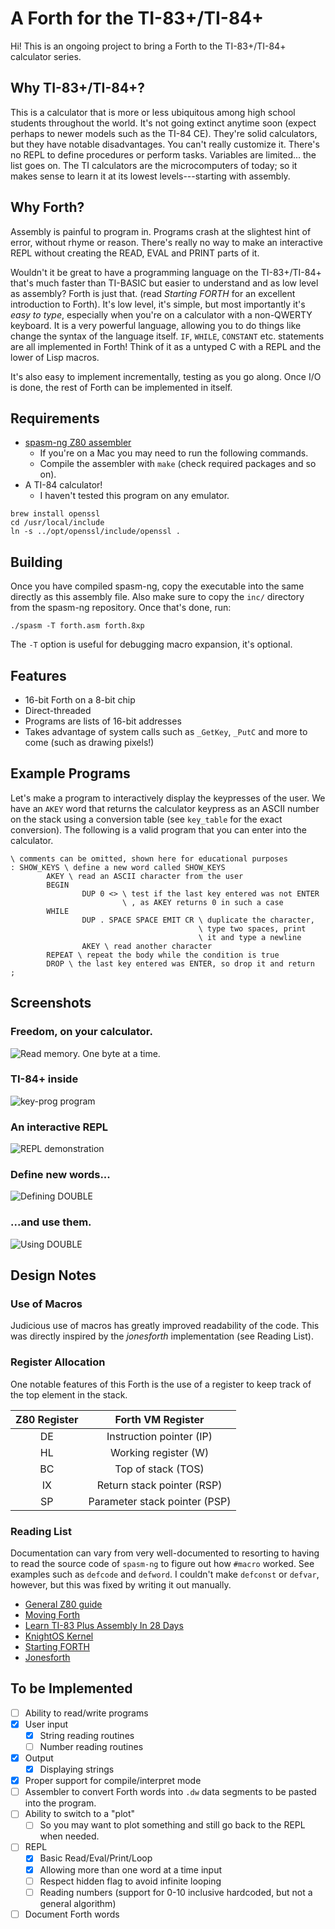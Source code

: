 # A Forth for the TI-83+/TI-84+

Hi!  This is an ongoing project to bring a Forth to the TI-83+/TI-84+
calculator series.

## Why TI-83+/TI-84+?
This is a calculator that is more or less ubiquitous among high school
students throughout the world.  It's not going extinct anytime soon
(expect perhaps to newer models such as the TI-84 CE).  They're solid
calculators, but they have notable disadvantages.  You can't really
customize it.  There's no REPL to define procedures or perform tasks.
Variables are limited... the list goes on.  The TI calculators are the
microcomputers of today; so it makes sense to learn it at its lowest
levels---starting with assembly.

## Why Forth?
Assembly is painful to program in.  Programs crash at the slightest
hint of error, without rhyme or reason.  There's really no way to make
an interactive REPL without creating the READ, EVAL and PRINT parts of
it.

Wouldn't it be great to have a programming language on the
TI-83+/TI-84+ that's much faster than TI-BASIC but easier to
understand and as low level as assembly?  Forth is just that.  (read
_Starting FORTH_ for an excellent introduction to Forth).  It's low
level, it's simple, but most importantly it's _easy to type_,
especially when you're on a calculator with a non-QWERTY keyboard.  It
is a very powerful language, allowing you to do things like change the
syntax of the language itself.  `IF`, `WHILE`, `CONSTANT`
etc. statements are all implemented in Forth!  Think of it as a
untyped C with a REPL and the lower of Lisp macros.

It's also easy to implement incrementally, testing as you go along.  Once
I/O is done, the rest of Forth can be implemented in itself.
## Requirements
- [spasm-ng Z80 assembler](https://github.com/alberthdev/spasm-ng)
  - If you're on a Mac you may need to run the following commands.
  - Compile the assembler with `make` (check required packages and so
    on).
- A TI-84 calculator!
  - I haven't tested this program on any emulator.

```shell
brew install openssl
cd /usr/local/include
ln -s ../opt/openssl/include/openssl .
```

## Building
Once you have compiled spasm-ng, copy the executable into the same
directly as this assembly file.  Also make sure to copy the `inc/`
directory from the spasm-ng repository.  Once that's done, run:
```shell
./spasm -T forth.asm forth.8xp
```
The `-T` option is useful for debugging macro expansion, it's
optional.

## Features
- 16-bit Forth on a 8-bit chip
- Direct-threaded
- Programs are lists of 16-bit addresses
- Takes advantage of system calls such as `_GetKey`, `_PutC` and more
  to come (such as drawing pixels!)
## Example Programs
Let's make a program to interactively display the keypresses of the
user.  We have an `AKEY` word that returns the calculator keypress as
an ASCII number on the stack using a conversion table (see `key_table`
for the exact conversion).  The following is a valid program that you
can enter into the calculator.

```forth
\ comments can be omitted, shown here for educational purposes
: SHOW_KEYS \ define a new word called SHOW_KEYS
        AKEY \ read an ASCII character from the user
        BEGIN
                DUP 0 <> \ test if the last key entered was not ENTER
                         \ , as AKEY returns 0 in such a case
        WHILE
                DUP . SPACE SPACE EMIT CR \ duplicate the character,
                                          \ type two spaces, print
                                          \ it and type a newline
                AKEY \ read another character
        REPEAT \ repeat the body while the condition is true
        DROP \ the last key entered was ENTER, so drop it and return
;
```


## Screenshots
### Freedom, on your calculator.
![Read memory.  One byte at a time.](repl3.png)

### TI-84+ inside
![key-prog program](demo2.png)

### An interactive REPL
![REPL demonstration](repl1.png)

### Define new words...
![Defining DOUBLE](repl4.png)

### ...and use them.
![Using DOUBLE](repl5.png)

## Design Notes
### Use of Macros
Judicious use of macros has greatly improved readability of the code.
This was directly inspired by the _jonesforth_ implementation (see
Reading List).
### Register Allocation
One notable features of this Forth is the use of a register to keep
track of the top element in the stack.

| Z80 Register | Forth VM Register             |
| :---:        | :---:                         |
| DE           | Instruction pointer (IP)      |
| HL           | Working register (W)          |
| BC           | Top of stack (TOS)            |
| IX           | Return stack pointer (RSP)    |
| SP           | Parameter stack pointer (PSP) |
### Reading List
Documentation can vary from very well-documented to resorting to
having to read the source code of `spasm-ng` to figure out how
`#macro` worked.  See examples such as `defcode` and `defword`.  I
couldn't make `defconst` or `defvar`, however, but this was fixed by
writing it out manually.

- [General Z80 guide](http://jgmalcolm.com/z80/#advanced)
- [Moving Forth](http://www.bradrodriguez.com/papers/moving1.htm)
- [Learn TI-83 Plus Assembly In 28 Days](http://tutorials.eeems.ca/ASMin28Days/welcome.html)
- [KnightOS Kernel](https://github.com/KnightOS/kernel)
- [Starting FORTH](https://www.forth.com/starting-forth/)
- [Jonesforth](http://git.annexia.org/?p=jonesforth.git)

## To be Implemented
- [ ] Ability to read/write programs
- [x] User input
  - [x] String reading routines
  - [ ] Number reading routines
- [x] Output
  - [x] Displaying strings
- [x] Proper support for compile/interpret mode
- [ ] Assembler to convert Forth words into `.dw` data segments to be
pasted into the program.
- [ ] Ability to switch to a "plot"
  - [ ] So you may want to plot something and still go back to the
        REPL when needed.
- [ ] REPL
  - [x] Basic Read/Eval/Print/Loop
  - [x] Allowing more than one word at a time input
  - [ ] Respect hidden flag to avoid infinite looping
  - [ ] Reading numbers (support for 0-10 inclusive hardcoded, but not
        a general algorithm)
- [ ] Document Forth words
